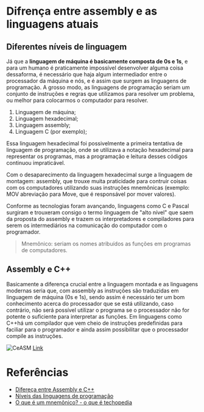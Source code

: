 # Difrença entre assembly e as linguagens atuais

## Diferentes níveis de linguagem

Já que a **linguagem de máquina é basicamente composta de 0s e 1s**, e para um humano é praticamente impossível desenvolver alguma coisa dessaforma, é necessário que haja algum intermediador entre o processador da máquina e nós, e é assim que surgem as linguagens de programação. A grosso modo, as linguagens de programação seriam um conjunto de instruções e regras que utilizamos para resolver um problema, ou melhor para colocarmos o computador para resolver.

1. Linguagem de máquina;
2. Linguagem hexadecimal;
3. Linguagem assembly;
4. Linguagem C (por exemplo);

Essa linguagem hexadecimal foi possivelmente a primeira tentativa de linguagem de programação, onde se utilizava a notação hexadecimal para representar os programas, mas a programação e leitura desses códigos continuou impraticável.

Com o desaparecimento da linguagem hexadecimal surge a linguagem de montagem: assembly, que trouxe muita praticidade para contruir coisas com os computadores utilizando suas instruções mnemônicas (exemplo: MOV abreviação para Move, que é responsável por mover valores).

Conforme as tecnologias foram avançando, linguagens como C e Pascal surgiram e trouxeram consigo o termo linguagem de "alto nível" que
saem da proposta do assembly e trazem os interpretadores e compiladores para serem os intermediários na comunicação do computador com o programador.

> Mnemônico: seriam os nomes atribuídos as funções em programas de computadores.

## Assembly e C++

Basicamente a diferença crucial entre a linguagem montada e as linguagens modernas seria que, com  assembly as instruções são traduzidas em linguagem de máquina (0s e 1s), sendo assim é necessário ter um bom conhecimento acerca do processador que se está utilizando, caso contrário, não será possível utilizar o programa se o processador não for potente o suficiente para interpretar as funções. Em linguagens como C++há um compilador que vem cheio de instruções predefinidas para faciliar para o programador e ainda assim possibilitar que o processador compile as instruções.

![CeASM](Diferença-Assembly-C++/imagen/CeASM.jpg)
[Link](https://images.app.goo.gl/3y6jPWqrrwUeKEcHA)

# Referências

- [Difereça entre Assembly e C++](https://www.trabalhosfeitos.com/ensaios/Diferen%C3%A7a-Entre-Assembly-e-c/43443241.html)
- [Níveis das linguagens de programação](http://professores.dcc.ufla.br/~monserrat/icc/Capitulo3.html)
- [O que é um mnemônico? - o que é techopedia](https://pt.theastrologypage.com/mnemonic)
